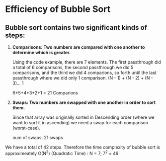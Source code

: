 # Efficiency of Bubble Sort

<!-- markdownlint-disable -->

<h2>Bubble sort contains two significant kinds of steps:</h2>

<ol>
<li><strong><en>Comparisons</en>: Two numbers are compared with one another to determine which is greater.</strong></li>
<p>Using the code example, there are 7 elements. The first passthrough did a total of 6 comparisons, the second passthrough we did 5 comparisons, and the third we did 4 comparions, so forth until the last passthrough where we did only 1 comparison. (N - 1) + (N - 2) + (N - 3)... 1<p>
6+5+4+3+2+1 = 21 Comparions

<li><strong><en>Swaps</en>: Two numbers are swapped with one another in order to sort them.</strong></li>
<p>Since that array was originally sorted in Descending order (where we want to sort it in ascending) we need a swap for each comparison (worst-case).</p>

num of swaps: 21 swaps

</ol>

We have a total of 42 steps. Therefore the time complexity of bubble sort is approximeately O(N<sup>2</sup>) (Quadratic Time) : N = 7; 7<sup>2</sup> = 49
